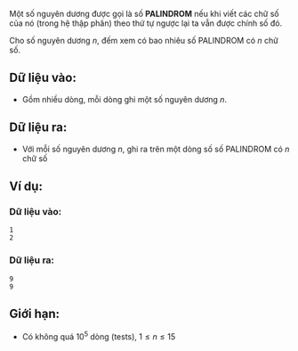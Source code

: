 Một số nguyên dương được gọi là số **PALINDROM** nếu khi viết các chữ số của nó (trong hệ thập phân) theo thứ tự ngược lại ta vẫn được chính số đó.

Cho số nguyên dương $n$, đếm xem có bao nhiêu số PALINDROM có $n$ chữ số.

## Dữ liệu vào:
- Gồm nhiều dòng, mỗi dòng ghi một số nguyên dương $n$.

## Dữ liệu ra:
- Với mỗi số nguyên dương $n$, ghi ra trên một dòng số số PALINDROM có $n$ chữ số

## Ví dụ:
### Dữ liệu vào:
```
1
2
```

### Dữ liệu ra:
```
9
9
```

## Giới hạn:
- Có không quá $10^5$ dòng (tests), $1≤n≤15$